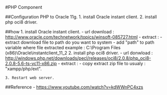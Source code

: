 #PHP Component

##Configuration PHP to Oracle 11g.
	1. install Oracle instant client.
	2. install php oci8 driver.

##how 
	1. install Oracle instant client.
		- url download : 
			http://www.oracle.com/technetwork/topics/winsoft-085727.html
		- extract : 
			- extract download file to path do you want to system
			- add "path" to path variable where file extracted 
				example : C:\Program Files (x86)\Oracle\instantclient_11_2
	2. install php oci8 driver.
		- url donwload : 
			http://windows.php.net/downloads/pecl/releases/oci8/2.0.8/php_oci8-2.0.8-5.6-ts-vc11-x86.zip
		- extract : 
			- copy extract zip file to usualy : "xampp/php/ext".
	
	3. Restart web server. 
			
		
##Reference
	- https://www.youtube.com/watch?v=kdWWnPC4xzs